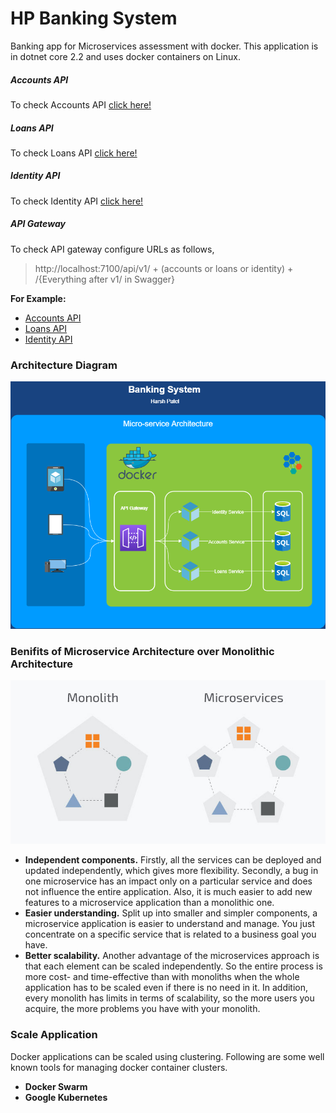 # HP Banking System
Banking app for Microservices assessment with docker. This application is in dotnet core 2.2 and uses docker containers on Linux.

##### Accounts API
To check Accounts API [click here!](http://localhost:7001/swagger)

##### Loans API
To check Loans API [click here!](http://localhost:7002/swagger)

##### Identity API
To check Identity API [click here!](http://localhost:7003/swagger)

##### API Gateway
To check API gateway configure URLs as follows,
> http://localhost:7100/api/v1/ + (accounts or loans or identity) + /{Everything after v1/ in Swagger}

__For Example:__
* [Accounts API](http://localhost:7100/api/v1/accounts/values)
* [Loans API](http://localhost:7100/api/v1/loans/values)
* [Identity API](http://localhost:7100/api/v1/identity/values)

### Architecture Diagram
![Image of Yaktocat](https://raw.githubusercontent.com/harshjp722/hp-banking-system/master/Docs/Microservices.png)

### Benifits of Microservice Architecture over Monolithic Architecture
![Image of Yaktocat](https://raw.githubusercontent.com/harshjp722/hp-banking-system/master/Docs/Microservices-vs-Monolith.jpg)
* __Independent components.__ Firstly, all the services can be deployed and updated independently, which gives more flexibility. Secondly, a bug in one microservice has an impact only on a particular service and does not influence the entire application. Also, it is much easier to add new features to a microservice application than a monolithic one.
* __Easier understanding.__ Split up into smaller and simpler components, a microservice application is easier to understand and manage. You just concentrate on a specific service that is related to a business goal you have.
* __Better scalability.__ Another advantage of the microservices approach is that each element can be scaled independently. So the entire process is more cost- and time-effective than with monoliths when the whole application has to be scaled even if there is no need in it. In addition, every monolith has limits in terms of scalability, so the more users you acquire, the more problems you have with your monolith.

### Scale Application
Docker applications can be scaled using clustering. Following are some well known tools for managing docker container clusters.
* __Docker Swarm__
* __Google Kubernetes__

